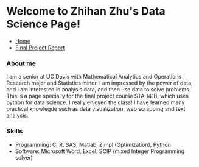 # Welcome to Zhihan Zhu's Data Science Page!

<nav>
<ul>
<li><a href="/STA141B">Home</a></li>
<li><a href="/STA141B/finalreport">Final Project Report</a></li>
</ul>
</nav>

### About me
I am a senior at UC Davis with Mathematical Analytics and Operations Research major and Statistics minor. I am impressed by the power of data, and I am interested in analysis data, and then use data to solve problems.
This is a page specially for the final project course STA 141B, which uses python for data science. I really enjoyed the class! I have learned many practical knowlegde such as data visualization, web scrapping and text analysis.

### Skills
<ul>
<li>Programming: C, R, SAS, Matlab, Zimpl (Optimization), Python</li>
<li>Software: Microsoft Word, Excel, SCIP (mixed Integer Programming solver)</li>
</ul>
